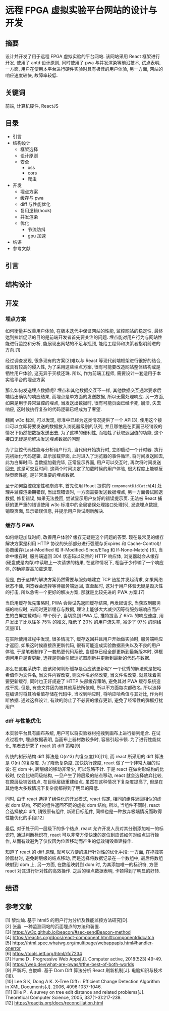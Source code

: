 # 远程 FPGA 虚拟实验平台网站的设计与开发

## 摘要

设计并开发了用于远程 FPGA 虚拟实验的平台网站.
该网站采用 React 框架进行开发, 使用了 antd 设计原则, 同时使用了 pwa 与并发渲染等前沿技术,
试点表明, 一方面, 用户在使用本平台进行硬件实验时具有极佳的用户体验, 另一方面, 网站的响应速度较快, 故障率较低.

## 关键词

前端, 计算机硬件, ReactJS

## 目录

- 引言
- 结构设计
  - 框架选择
  - 设计原则
  - 安全
    - xss
    - cors
    - 爬虫
- 开发
  - 埋点方案
  - 缓存与 pwa
  - diff 与性能优化
  - 复用逻辑(hook)
  - 并发渲染
  - 优化
    - 节流防抖
    - gpu 加速
- 结语
- 参考文献

## 引言

## 结构设计

## 开发

### 埋点方案

如何衡量并改善用户体验, 在版本迭代中保证网站的性能, 监控网站的稳定性, 最终达到拉新促活的目的是前端开发者首先要关注的问题.
埋点能对用户行为与网站性能进行监控和分析, 能展现出网站的不足与瓶颈, 能给工程师和决策者指明前进的方向.[1]

经过调查发现, 很多现有的方案[2]难以与 React 等现代前端框架进行很好的结合, 或具有较高的侵入性, 为了采用这些埋点方案, 很有可能要改造网站整体结构或是牺牲用户体验, 这无异于买椟还珠.
所以, 作为前端工程师, 需要设计一套适用于本实验平台的埋点方案

那么如何发送埋点数据呢? 埋点和其他数据交互不一样, 其他数据交互通常要求后端给出确切的响应结果, 而埋点是单方面的发送数据, 所以无需处理响应.
另一方面, 如果是用于异常监控的埋点, 当发送出数据时, 很有可能页面已经卡死, 崩溃, 失去响应, 这时候执行复杂的代码逻辑已经成为了奢望.

翻阅 w3c 标准, 可以发现, 标准中已经为这类情况提供了一个 API[3], 使用这个接口可以立即将要发送的数据放入浏览器级别的队列, 并且哪怕是在页面已经销毁的情况下仍然把数据发送出去, 为了这样的便利性, 而牺牲了获取返回值的功能, 这个接口无疑是能解决发送埋点数据的问题

为了监控代码性能与分析用户行为, 当代码开始执行时, 立即启动一个计时器.
执行完初始化代码逻辑, 显示加载界面, 此时进入了浏览器的事件循环, 将时间发送回去, 此为白屏时间.
当数据加载完毕, 正常显示界面, 用户可以交互时, 再次将时间发送回去, 这是可交互时间.
这两个时间决定了加载时候的用户体验, 很大程度上能够反映页面性能, 是非常重要的埋点数据.

至于如何监控稳定性和崩溃率, 首先使用 React 提供的 `componentDidCatch`[4] 处理并监控渲染期错误, 当出现错误时, 一方面需要发送数据埋点, 另一方面尝试回退数据, 修复错误, 如果无法挽回, 尝试显示用户友好的错误提示页.
无法被 React 捕获的更严重的错误使用 w3c 标准中的全局错误处理接口处理[5], 发送埋点数据, 销毁页面, 显示错误信息, 并提示用户尝试刷新解决.

### 缓存与 PWA

如何缩短加载时间, 改善用户体验? 缓存无疑是这个问题的答案. 现在最常见的缓存解决方案是利用 HTTP 协议的头部部分进行强缓存(Expires 和 Cache-Control)/协商缓存(Last-Modified 和 If-Modified-Since/ETag 和 If-None-Match) [6], 当命中缓存时, 服务端返回 304 状态码以及空的 HTTP 响应体, 浏览器就会从缓存(硬盘或是内存)中读取上一次请求的结果, 在这种情况下, 相当于少传输了一个响应体, 的确能提高加载速度.

但是, 由于这样的解决方案仍然需要与服务端建立 TCP 链接并发起请求, 如果网络状态不佳, 浏览器会选择等待服务端返回, 直至超时, 这对于用户体验无疑是毁灭性的打击, 所以急需一个更好的解决方案, 那就是比较先进的 PWA 方案.[7]

当启用缓存优先策略时, PWA 会尝试先返回缓存结果, 再发起请求, 当获取到服务端的响应时, 去同时更新缓存与数据, 理论上能够大大减少因等待服务端响应而产生的白屏加载时间. 举个例子, 当切换到 PWA 后, 推特提高了 65% 的响应速度, 用户发出了比以往多 75% 的推文, 降低了 20% 的用户流失率, 减少了 97% 的网络流量[8].

在实际使用过程中发现, 很多情况下, 缓存返回并且用户开始做实验时, 服务端响应才返回, 如果这时候直接热更新代码, 很有可能造成实验数据丢失以及不良的用户体验, 于是笔者制作了一套热更代码系统, 当缓存已经全部更新到最新版本时, 弹框询问用户是否更新, 选择是则会引起浏览器刷新并更新到最新的代码与数据.

那么在这套系统中, 应该如何判断缓存是否应该更新呢? 一个优秀的解法就是把哈希值作为文件名, 当文件内容改变, 则文件名必然改变, 当文件名改变, 就意味着需要更新缓存, 同时也正好规避了 HTTP 头部缓存策略, 避免其对 PWA 缓存系统造成干扰. 但是, 有些文件因为被其他系统所依赖, 所以不方面每次都改名. 所以选择在编译时将其哈希值存储在代码中, 当收到响应时, 将响应哈希值与其对比, 作为判断依据. 通过这样设计, 有效的防止了不必要的缓存更新, 避免了经常性的弹框打扰用户.

### diff 与性能优化

本实验平台具有画布系统, 用户可以将实验器材拖拽到画布上进行排列组合. 在试点过程中, 埋点数据表明, 当画布上器材数较多时, 容易引起卡顿. 为了进行性能优化, 笔者去研究了 react 的 diff 策略[9]

传统的树形结构 diff 算法是 O(n^3) 的复杂度[10][11], 而 react 所采用的 diff 算法是 O(n) 的复杂度. 为了降低复杂度, 加快执行速度, react 做了一个非常大胆的假设: 在 dom 中, 跨层级的移动非常少, 可以忽略不计. 于是 react 在做树形结构的比较时, 仅会比较同级结构, 一旦产生了跨层级的结点移动, react 就会选择放弃比较, 在原层级销毁结点, 在目标层级重建结点. 虽然在这种情况下复杂度提高了, 但是在其他绝大多数情况下复杂度都得到了明显的降低.

同时, 由于 react 选择了组件化的开发模式, react 假定, 相同的组件返回相似的虚拟 dom 结构, 不同的组件返回不同的虚拟 dom 结构, 所以, 当组件不同时, react 会选择放弃 diff, 销毁原有组件, 新建目标组件, 同样也是一种放弃极端情况而取得性能优化的手段[12]

最后, 对于处于同一层级下的多个结点, react 允许开发人员对其分别添加唯一的标识符, 通过判断标识符, react 可以非常方便快速的定位到应该如何对结点进行操作, 从而有效避免了仅仅因为位置移动而产生的低效销毁重建操作.

知道了 react 的 diff 原理, 就可以方便的进行针对性的优化手段: 一方面, 在拖拽实验器材时, 避免跨层级的结点移动, 而是选择将数据记录在一个数组中, 最后将数组映射到 dom 上, 另一方面, 在数组映射到 dom 时, 为其添加唯一的标识符, 方便 react 对其进行针对性的高效操作. 之后的埋点数据表明, 卡顿得到了明显的好转.

## 结语

## 参考文献

[1] 黎灿灿. 基于 html5 的用户行为分析及性能监控方法研究[D].  
[2] 张鑫. 一种监测网站的页面埋点的方法和装置.  
[3] <https://w3c.github.io/beacon/#sec-sendBeacon-method>  
[4] <https://reactjs.org/docs/react-component.html#componentdidcatch>  
[5] <https://html.spec.whatwg.org/multipage/webappapis.html#handler-onerror>  
[6] <https://tools.ietf.org/html/rfc7234>  
[7] Hume D . Progressive Web Apps[J]. Computer active, 2018(523):49-49.  
[8] <https://web.dev/what-are-pwas/#the-best-of-both-worlds>  
[9] 严新巧, 白俊峰. 基于 Dom Diff 算法分析 React 刷新机制[J]. 电脑知识与技术(18).  
[10] Lee S K, Dong A K. X-Tree Diff+: Efficient Change Detection Algorithm in XML Documents[J]. 2006, 4096:1037-1046.  
[11] Bille P . A survey on tree edit distance and related problems[J]. Theoretical Computer Science, 2005, 337(1-3):217-239.  
[12] <https://reactjs.org/docs/reconciliation.html>
